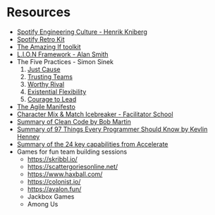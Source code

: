 # Resources
- [Spotify Engineering Culture - Henrik Kniberg](https://www.youtube.com/watch?v=Yvfz4HGtoPc)
- [Spotify Retro Kit](https://engineering.atspotify.com/wp-content/uploads/sites/2/2017/12/retro-kit3.pdf)
- [The Amazing If toolkit](https://www.amazingif.com/toolkit/)
- [L.I.O.N Framework - Alan Smith](https://alansmith.actioncoach.co.uk/wp-content/uploads/sites/25/2019/03/L.I.O.N-MEETING-FRAMEWORK-EXPLAINED.pdf)
- The Five Practices - Simon Sinek
  1. [Just Cause](https://www.youtube.com/watch?v=0XK-qiQK5Ms)
  2. [Trusting Teams](https://www.youtube.com/watch?v=W5qQJhe7sLE)
  3. [Worthy Rival](https://www.youtube.com/watch?v=5dtbhd11SYw)
  4. [Existential Flexibility](https://www.youtube.com/watch?v=OPjqCLLqLlg)
  5. [Courage to Lead](https://www.youtube.com/watch?v=gPcgEBbNQvw)
- [The Agile Manifesto](https://agilemanifesto.org/principles.html)
- [Character Mix & Match Icebreaker - Facilitator School](https://www.facilitator.school/blog/character-mix-match-miro-icebreaker)
- [Summary of Clean Code by Bob Martin](https://gist.github.com/wojteklu/73c6914cc446146b8b533c0988cf8d29)
- [Summary of 97 Things Every Programmer Should Know by Kevlin Henney](https://github.com/97-things/97-things-every-programmer-should-know/blob/master/en/SUMMARY.md)
- [Summary of the 24 key capabilities from Accelerate](https://roman.pt/posts/accelerate/accelerate-key-capabilities.pdf)
- Games for fun team building sessions
  - https://skribbl.io/
  - https://scattergoriesonline.net/
  - https://www.haxball.com/
  - https://colonist.io/
  - https://avalon.fun/
  - Jackbox Games
  - Among Us
